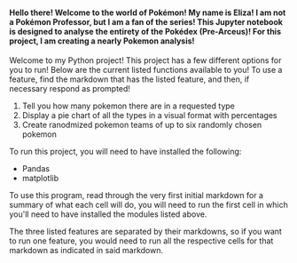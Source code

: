 #### Hello there! Welcome to the world of Pokémon! My name is Eliza! I am not a Pokémon Professor, but I am a fan of the series! This Jupyter notebook is designed to analyse the entirety of the Pokédex (Pre-Arceus)! For this project, I am creating a nearly Pokemon analysis!

Welcome to my Python project! This project has a few different options for you to run! Below are the current listed functions available to you! To use a feature, find the markdown that has the listed feature, and then, if necessary respond as prompted!

1. Tell you how many pokemon there are in a requested type
2. Display a pie chart of all the types in a visual format with percentages
3. Create ranodmized pokemon teams of up to six randomly chosen pokemon



To run this project, you will need to have installed the following:
- Pandas
- matplotlib

To use this program, read through the very first initial markdown for a summary of what each cell will do, you will need to run the first cell in which you'll need to have installed the modules listed above. 

The three listed features are separated by their markdowns, so if you want to run one feature, you would need to run all the respective cells for that markdown as indicated in said markdown.